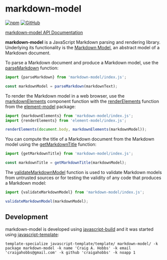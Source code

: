 # markdown-model

[![npm](https://img.shields.io/npm/v/markdown-model)](https://www.npmjs.com/package/markdown-model)
[![GitHub](https://img.shields.io/github/license/craigahobbs/markdown-model)](https://github.com/craigahobbs/markdown-model/blob/main/LICENSE)

[markdown-model API Documentation](https://craigahobbs.github.io/markdown-model/)

**markdown-model** is a JavaScript Markdown parsing and rendering library. Underlying its
functionality is the
[Markdown Model](https://craigahobbs.github.io/markdown-model/doc/#name=Markdown),
an abstract model of a Markdown document.

To parse a Markdown document and produce a Markdown model, use the
[parseMarkdown](https://craigahobbs.github.io/markdown-model/global.html#parseMarkdown)
function:

``` javascript
import {parseMarkdown} from 'markdown-model/index.js';

const markdownModel = parseMarkdown(markdownText);
```

To render the Markdown model in a web browser, use the
[markdownElements](https://craigahobbs.github.io/markdown-model/global.html#markdownElements)
component function with the
[renderElements](https://craigahobbs.github.io/element-model/global.html#renderElements)
function from the
[element-model](https://www.npmjs.com/package/element-model)
package:


``` javascript
import {markdownElements} from 'markdown-model/index.js';
import {renderElements} from 'element-model/index.js';

renderElements(document.body, markdownElements(markdownModel));
```

You can compute the title of a Markdown document from the Markdown model using the
[getMarkdownTitle](https://craigahobbs.github.io/markdown-model/global.html#getMarkdownTitle)
function:

``` javascript
import {getMarkdownTitle} from 'markdown-model/index.js';

const markdownTitle = getMarkdownTitle(markdownModel);
```

The
[validateMarkdownModel](https://craigahobbs.github.io/markdown-model/global.html#validateMarkdownModel)
function is used to validate Markdown models from untrusted sources or for testing the validity of any code that produces a Markdown model:

``` javascript
import {validateMarkdownModel} from 'markdown-model/index.js';

validateMarkdownModel(markdownModel);
```


## Development

markdown-model is developed using [javascript-build](https://github.com/craigahobbs/javascript-build#readme)
and it was started using [javascript-template](https://github.com/craigahobbs/javascript-template#readme):

```
template-specialize javascript-template/template/ markdown-model/ -k package markdown-model -k name 'Craig A. Hobbs' -k email 'craigahobbs@gmail.com' -k github 'craigahobbs' -k noapp 1
```
